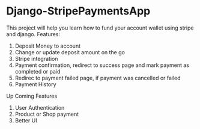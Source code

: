 # Django-StripePaymentsApp
 This project will help you learn how to fund your account wallet using stripe and django.
 Features:
 1. Deposit Money to account 
 2. Change or update deposit amount on the go
 3. Stripe integration
 4. Payment confirmation, redirect to success page and mark payment as completed or paid
 5. Redirec to payment failed page, if payment was cancelled or failed
 6. Payment History

Up Coming Features
1. User Authentication
2. Product or Shop payment
3. Better UI



